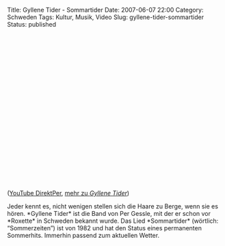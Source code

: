 Title: Gyllene Tider - Sommartider
Date: 2007-06-07 22:00
Category: Schweden
Tags: Kultur, Musik, Video
Slug: gyllene-tider-sommartider
Status: published

<p>
<object width="425" height="350">
<param name="movie" value="http://www.youtube.com/v/yR24-N3OEuI"></param><param name="wmode" value="transparent"></param>

<embed src="http://www.youtube.com/v/yR24-N3OEuI" type="application/x-shockwave-flash" wmode="transparent" width="425" height="350">
</embed>
</object>
  
([YouTube DirektPer](http://youtube.com/watch?v=yR24-N3OEuI), [mehr zu
*Gyllene Tider*](http://de.wikipedia.org/wiki/Gyllene_Tider))

</p>
Jeder kennt es, nicht wenigen stellen sich die Haare zu Berge, wenn sie
es hören. *Gyllene Tider* ist die Band von Per Gessle, mit der er schon
vor *Roxette* in Schweden bekannt wurde. Das Lied *Sommartider*
(wörtlich: “Sommerzeiten”) ist von 1982 und hat den Status eines
permanenten Sommerhits. Immerhin passend zum aktuellen Wetter.

